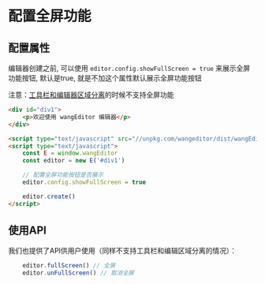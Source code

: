 # 配置全屏功能

## 配置属性

编辑器创建之前, 可以使用 `editor.config.showFullScreen = true` 来展示全屏功能按钮, 默认是true, 就是不加这个属性默认展示全屏功能按钮

注意：[工具栏和编辑器区域分离](http://www.wangeditor.com/doc/pages/01-%E5%BC%80%E5%A7%8B%E4%BD%BF%E7%94%A8/03-%E8%8F%9C%E5%8D%95%E5%92%8C%E7%BC%96%E8%BE%91%E5%8C%BA%E5%9F%9F%E5%88%86%E7%A6%BB.html)的时候不支持全屏功能

```html
<div id="div1">
    <p>欢迎使用 wangEditor 编辑器</p>
</div>

<script type="text/javascript" src="//unpkg.com/wangeditor/dist/wangEditor.min.js"></script>
<script type="text/javascript">
    const E = window.wangEditor
    const editor = new E('#div1')

    // 配置全屏功能按钮是否展示
    editor.config.showFullScreen = true

    editor.create()
</script>
```

## 使用API

我们也提供了API供用户使用（同样不支持工具栏和编辑区域分离的情况）：

```javascript
    editor.fullScreen() // 全屏
    editor.unFullScreen() // 取消全屏
```